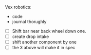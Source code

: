 Vex robotics:

- code
- journal thorughly
- [ ] Shift bar near back wheel down one.
- [ ] create drop intake
- [ ] shift another component by one
- [ ] the 3 above will make it in spec
